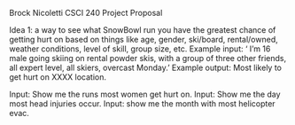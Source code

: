 Brock Nicoletti
CSCI 240
Project Proposal

Idea 1: a way to see what SnowBowl run you have the greatest chance of getting hurt on based on things like age, gender, ski/board, rental/owned, weather conditions, level of skill, group size, etc.
Example input: ‘ I’m 16  male going skiing on rental powder skis, with a group of three other friends, all expert level, all skiers, overcast Monday.’
Example output: Most likely to get hurt on XXXX location.

Input: Show me the runs most women get hurt on.
Input: Show me the day most head injuries occur.
Input: show me the month with most helicopter evac.
